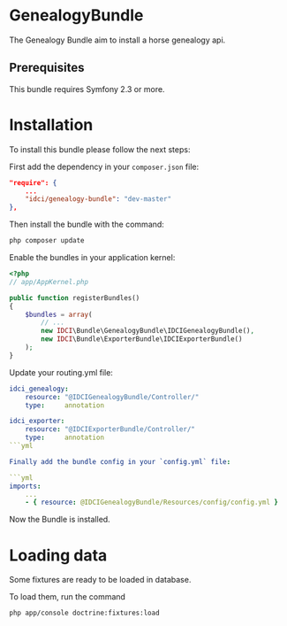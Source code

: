 GenealogyBundle
===============

The Genealogy Bundle aim to install a horse genealogy api.

## Prerequisites

This bundle requires Symfony 2.3 or more.

# Installation

To install this bundle please follow the next steps:

First add the dependency in your `composer.json` file:

```json
"require": {
    ...
    "idci/genealogy-bundle": "dev-master"
},
```

Then install the bundle with the command:

```sh
php composer update
```

Enable the bundles in your application kernel:

```php
<?php
// app/AppKernel.php

public function registerBundles()
{
    $bundles = array(
        // ...
        new IDCI\Bundle\GenealogyBundle\IDCIGenealogyBundle(),
        new IDCI\Bundle\ExporterBundle\IDCIExporterBundle()
    );
}
```

Update your routing.yml file:

```yml
idci_genealogy:
    resource: "@IDCIGenealogyBundle/Controller/"
    type:     annotation

idci_exporter:
    resource: "@IDCIExporterBundle/Controller/"
    type:     annotation
```yml

Finally add the bundle config in your `config.yml` file:

```yml
imports:
    ...
    - { resource: @IDCIGenealogyBundle/Resources/config/config.yml }
```

Now the Bundle is installed.

# Loading data

Some fixtures are ready to be loaded in database.

To load them, run the command

```sh
php app/console doctrine:fixtures:load
```